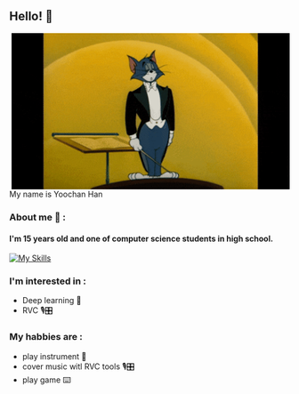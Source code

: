 ## Hello! 👋
<div>
<img hight="400" width="500" alt="GIF" align="right" src="hello.gif">
</div>
<br/>
<br/>
 My name is Yoochan Han
<br/>

### About me 💬 :

#### I'm 15 years old and one of computer science students in high school.
[![My Skills](https://skillicons.dev/icons?i=js,html,css,php,python,c)](https://skillicons.dev)


### I'm interested in :
- Deep learning 🧠 
- RVC 🎙️🎛️
### My habbies are :
- play instrument 🎸
- cover music witl RVC tools 🎙️🎛️
- play game ⌨️
